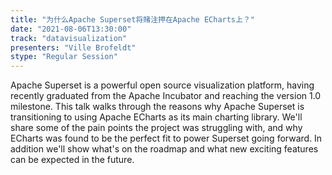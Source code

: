 ```yaml
---
title: "为什么Apache Superset将赌注押在Apache ECharts上？"
date: "2021-08-06T13:30:00" 
track: "datavisualization"
presenters: "Ville Brofeldt"
stype: "Regular Session"
---
```

Apache Superset is a powerful open source visualization platform, having recently graduated from the Apache Incubator and reaching the version 1.0 milestone. This talk walks through the reasons why Apache Superset is transitioning to using Apache ECharts as its main charting library. We'll share some of the pain points the project was struggling with, and why ECharts was found to be the perfect fit to power Superset going forward. In addition we'll show what's on the roadmap and what new exciting features can be expected in the future.